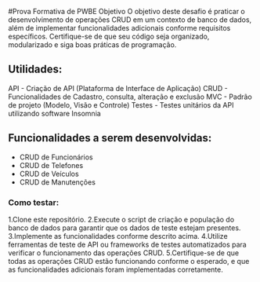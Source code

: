#Prova Formativa de PWBE
Objetivo
O objetivo deste desafio é praticar o desenvolvimento de operações CRUD em um contexto de banco de dados, além de implementar funcionalidades adicionais conforme requisitos específicos. Certifique-se de que seu código seja organizado, modularizado e siga boas práticas de programação.

## Utilidades:
API - Criação de API (Plataforma de Interface de Aplicação)
CRUD - Funcionalidades de Cadastro, consulta, alteração e exclusão
MVC - Padrão de projeto (Modelo, Visão e Controle)
Testes - Testes unitários da API utilizando software Insomnia

## Funcionalidades a serem desenvolvidas:
- CRUD de Funcionários
- CRUD de Telefones
- CRUD de Veículos
- CRUD de Manutenções

### Como testar:

1.Clone este repositório.
2.Execute o script de criação e população do banco de dados para garantir que os dados de teste estejam presentes.
3.Implemente as funcionalidades conforme descrito acima.
4.Utilize ferramentas de teste de API ou frameworks de testes automatizados para verificar o funcionamento das operações CRUD.
5.Certifique-se de que todas as operações CRUD estão funcionando conforme o esperado, e que as funcionalidades adicionais foram implementadas corretamente.

